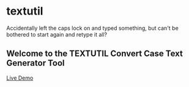 # textutil
Accidentally left the caps lock on and typed something, but can't be bothered to start again and retype it all?

## Welcome to the TEXTUTIL Convert Case Text Generator Tool

[Live Demo](https://mjmaurya.github.io/textutil/)
